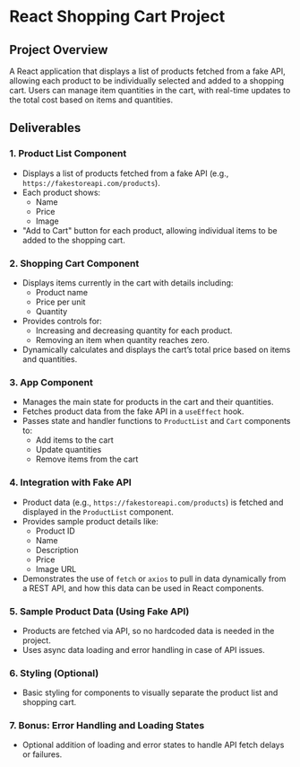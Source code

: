 # React Shopping Cart Project

## Project Overview
A React application that displays a list of products fetched from a fake API, allowing each product to be individually selected and added to a shopping cart. Users can manage item quantities in the cart, with real-time updates to the total cost based on items and quantities.

## Deliverables

### 1. **Product List Component**
   - Displays a list of products fetched from a fake API (e.g., `https://fakestoreapi.com/products`).
   - Each product shows:
     - Name
     - Price
     - Image
   - "Add to Cart" button for each product, allowing individual items to be added to the shopping cart.

### 2. **Shopping Cart Component**
   - Displays items currently in the cart with details including:
     - Product name
     - Price per unit
     - Quantity
   - Provides controls for:
     - Increasing and decreasing quantity for each product.
     - Removing an item when quantity reaches zero.
   - Dynamically calculates and displays the cart’s total price based on items and quantities.

### 3. **App Component**
   - Manages the main state for products in the cart and their quantities.
   - Fetches product data from the fake API in a `useEffect` hook.
   - Passes state and handler functions to `ProductList` and `Cart` components to:
     - Add items to the cart
     - Update quantities
     - Remove items from the cart

### 4. **Integration with Fake API**
   - Product data (e.g., `https://fakestoreapi.com/products`) is fetched and displayed in the `ProductList` component.
   - Provides sample product details like:
     - Product ID
     - Name
     - Description
     - Price
     - Image URL
   - Demonstrates the use of `fetch` or `axios` to pull in data dynamically from a REST API, and how this data can be used in React components.

### 5. **Sample Product Data (Using Fake API)**
   - Products are fetched via API, so no hardcoded data is needed in the project.
   - Uses async data loading and error handling in case of API issues.

### 6. **Styling (Optional)**
   - Basic styling for components to visually separate the product list and shopping cart.

### 7. **Bonus: Error Handling and Loading States**
   - Optional addition of loading and error states to handle API fetch delays or failures.
